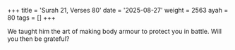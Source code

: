 +++
title = 'Surah 21, Verses 80'
date = '2025-08-27'
weight = 2563
ayah = 80
tags = []
+++

We taught him the art of making body armour to protect you in battle. Will you then be grateful?